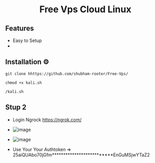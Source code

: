 <h1 align="center"> Free Vps Cloud Linux</h1>
 
    
## Features
- Easy to Setup
- 


## Installation ⚙️

```
git clone hhttps://github.com/shubham-rooter/Free-Vps/

```
```
chmod +x kali.sh
```
```
/kali.sh
```

## Stup 2

- Login Ngrock https://ngrok.com/

 - ![image](https://user-images.githubusercontent.com/94091556/207826421-a9e7204e-924b-4059-b034-e21e3e05c911.png)

 - ![image](https://user-images.githubusercontent.com/94091556/207826655-326f0315-3918-41fe-9054-6ea6086e908b.png)



- Use Your Your Authtoken =>  25aiQUAbo70jGfm**************************EnGuMSjwYTaZ2
